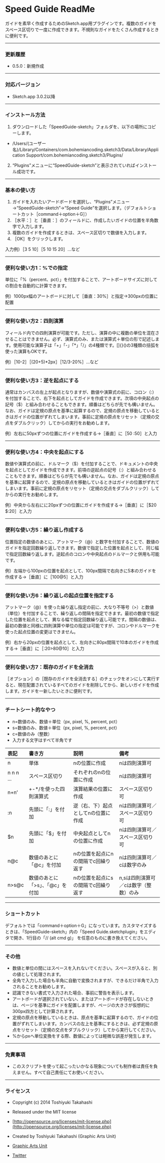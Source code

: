 # Speed Guide ReadMe #

ガイドを素早く作成するためのSketch.app用プラグインです。複数のガイドをスペース区切りで一度に作成できます。不規則なガイドをたくさん作成するときに便利です。

-----

### 更新履歴 ###

* 0.5.0：新規作成

-----

### 対応バージョン ###

* Sketch.app 3.0.2以降

-----

### インストール方法 ###

1. ダウンロードした「SpeedGuide-sketch」フォルダを、以下の場所にコピーします。
 * /Users/(ユーザー名)/Library/Containers/com.bohemiancoding.sketch3/Data/Library/Application Support/com.bohemiancoding.sketch3/Plugins/
2. “Plugins”メニューに“SpeedGuide-sketch”と表示されていればインストール成功です。

-----

### 基本の使い方 ###

1. ガイドを入れたいアードボードを選択し、“Plugins”メニュー→“SpeedGuide-sketch”→“Speed Guide”を選択します。（デフォルトショートカット［command＋option＋G］）
2. ［水平：］と［垂直：］のフィールドに、作成したいガイドの位置を半角数字で入力します。
3. 複数のガイドを作成するときは、スペース区切りで数値を入力します。
4. ［OK］をクリックします。

入力例）［3 5 10］［5 10 15 20］...など

-----

### 便利な使い方1：%での指定 ###

単位に「%（percent、pct）」を付加することで、アートボードサイズに対しての割合を自動的に計算できます。

例）1000px幅のアートボードに対して［垂直：30%］と指定→300pxの位置に配置

-----

### 便利な使い方2：四則演算 ###

フィールド内での四則演算が可能です。ただし、演算の中に複数の単位を混在させることはできません。必ず、演算式のみ、または演算式＋単位の形で記述します。使用可能な演算子は「+」「-」「*」「/」の4種類です。[]{}()の3種類の括弧を使った演算もOKです。

例）［10-2］［(20+5)*2px］［12/3-20%］...など

-----

### 便利な使い方3：逆を起点にする ###

通常はカンバスの左上が起点となりますが、数値や演算式の前に、コロン（:）を付加することで、右下を起点としてガイドを作成できます。次項の中央起点の記号（$）と組み合わせることもできます。順番はどちらが先でも構いません。なお、ガイドは定規の原点を基準に起算するので、定規の原点を移動しているときはガイドの位置がずれてしまいます。事前に定規の原点をリセット（定規の交点をダブルクリック）してからの実行をお勧めします。

例）左右に50pxずつの位置にガイドを作成する→［垂直］に［50 :50］と入力

-----

### 便利な使い方4：中央を起点にする ###

数値や演算式の前に、ドルマーク（$）を付加することで、ドキュメントの中央を起点としてガイドを作成できます。前項の逆起点の記号（:）と組み合わせることもできます。順番はどちらが先でも構いません。なお、ガイドは定規の原点を基準に起算するので、定規の原点を移動しているときはガイドの位置がずれてしまいます。事前に定規の原点をリセット（定規の交点をダブルクリック）してからの実行をお勧めします。

例）中央から左右にに20pxずつの位置にガイドを作成する→［垂直］に［$20 $:20］と入力

-----

### 便利な使い方5：繰り返し作成する ###

位置指定の数値のあとに、アットマーク（@）と数字を付加することで、数値のガイドを指定回数繰り返しできます。数値で指定した位置を起点として、同じ幅で指定回数繰り返します。逆起点のコロンや中央起点のドルマークと併用も可能です。

例）左端から100pxの位置を起点として、100px間隔で右向きに5本のガイドを作成する→［垂直］に［100@5］と入力

-----

### 便利な使い方6：繰り返しの起点位置を指定する ###

アットマーク（@）を使った繰り返し指定の前に、大なり不等号（>）と数値（単位）を付加することで、繰り返しの間隔を指定できます。最初の数値で指定した位置を起点として、異なる幅で指定回数繰り返し可能です。間隔の数値は、最初の数値と同様に四則演算や単位の指定は可能ですが、コロンやドルマークを使った起点位置の変更はできません。

例）右から20pxの位置を起点として、左向きに80px間隔で10本のガイドを作成する→［垂直］に［:20>80@10］と入力

-----

### 便利な使い方7：既存のガイドを全消去 ###

［オプション］の［既存のガイドを全消去する］のチェックをオンにして実行すると、現在配置されているすべてのガイドを削除してから、新しいガイドを作成します。ガイドを一新したいときに便利です。

-----

### チートシート的なやつ ###

* n=数値のみ、数値＋単位（px, pixel, %, percent, pct）
* s=数値のみ、数値＋単位（px, pixel, %, percent, pct）
* c=数値のみ（整数）
* 入力する文字はすべて半角です

| 表記 | 書き方 | 説明 | 備考 |
|:-----------|:------------|:------------|:------------|
| n | 単体 | nの位置に作成 | nは四則演算可 |
| n n n ... | スペース区切り | それぞれのnの位置に作成 | nは四則演算可 |
| n+n’ | +-*/を使った四則演算式 | 演算結果の位置に作成 | スペース区切り可 |
| :n | 先頭に「:」を付加 | 逆（右、下）起点としてnの位置に作成 | nは四則演算可／スペース区切り可 |
| $n | 先頭に「$」を付加 | 中央起点としてnの位置に作成 | nは四則演算可／スペース区切り可 |
| n@c | 数値のあとに「@c」を付加 | nの位置を起点にnの間隔でc回繰り返す | nは四則演算可／cは数字のみ |
| n>s@c | 数値のあとに「>s」、「@c」を付加 | nの位置を起点にsの間隔でc回繰り返す | n,sは四則演算可／cは数字（整数）のみ |

-----

### ショートカット ###

デフォルトでは「command＋option＋G」になっています。カスタマイズするときは、「SpeedGuide-sketch」内の「Speed Guide.sketchplugin」をエディタで開き、1行目の「// (alt cmd g)」 を任意のものに書き換えてください。

-----

### その他 ###

* 数値と単位の間にはスペースを入れないでください。スペースが入ると、別の値として処理されます。
* 全角で入力した場合も半角に自動で変換されますが、できるだけ半角で入力されることをお勧めします。
* 認識できない書式で入力された場合、事前に警告を表示します。
* アートボードが選択されていない、またはアートボードが存在しないときは、ページを基準にガイドを配置しますが、ページの大きさが仮想的に300px四方として計算されます。
* 定規の原点を移動しているときは、原点を基準に起算するので、ガイドの位置がずれてしまいます。カンバスの左上を基準にするときは、必ず定規の原点をリセット（定規の交点をダブルクリック）してから実行してください。
* %からpxへ単位変換をする際、数値によっては軽微な誤差が発生します。

-----

### 免責事項 ###

* このスクリプトを使って起こったいかなる現象についても制作者は責任を負えません。すべて自己責任にてお使いください。

-----

### ライセンス ###

* Copyright (c) 2014 Toshiyuki Takahashi
* Released under the MIT license
* [http://opensource.org/licenses/mit-license.php](http://opensource.org/licenses/mit-license.php)

* Created by Toshiyuki Takahashi (Graphic Arts Unit)
* [Graphic Arts Unit](http://www.graphicartsunit.com/)
* [Twitter](https://twitter.com/gautt)